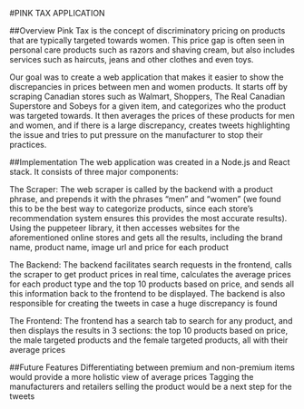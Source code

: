 #PINK TAX APPLICATION

##Overview 
Pink Tax is the concept of discriminatory pricing on products that are typically targeted towards women. This price gap is often seen in personal care products such as razors and shaving cream, but also includes services such as haircuts, jeans and other clothes and even toys. 

Our goal was to create a web application that makes it easier to show the discrepancies in prices between men and women products. It starts off by scraping Canadian stores such as Walmart, Shoppers, The Real Canadian Superstore and Sobeys for a given item, and categorizes who the product was targeted towards. It then averages the prices of these products for men and women, and if there is a large discrepancy, creates tweets highlighting the issue and tries to put pressure on the manufacturer to stop their practices. 

##Implementation 
The web application was created in a Node.js and React stack. It consists of three major components: 

The Scraper: The web scraper is called by the backend with a product phrase, and prepends it with the phrases “men” and “women” (we found this to be the best way to categorize products, since each store’s recommendation system ensures this provides the most accurate results). Using the puppeteer library, it then accesses websites for the aforementioned online stores and gets all the results, including the brand name, product name, image url and price for each product

The Backend: The backend facilitates search requests in the frontend, calls the scraper to get product prices in real time, calculates the average prices for each product type and the top 10 products based on price, and sends all this information back to the frontend to be displayed. The backend is also responsible for creating the tweets in case a huge discrepancy is found

The Frontend: The frontend has a search tab to search for any product, and then displays the results in 3 sections: the top 10 products based on price, the male targeted products and the female targeted products, all with their average prices

##Future Features
Differentiating between premium and non-premium items would provide a more holistic view of average prices 
Tagging the manufacturers and retailers selling the product would be a next step for the tweets 

